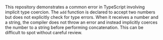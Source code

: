 This repository demonstrates a common error in TypeScript involving implicit type coercion. The `add` function is declared to accept two numbers but does not explicitly check for type errors.  When it receives a number and a string, the compiler does not throw an error and instead implicitly coerces the number to a string before performing concatenation. This can be difficult to spot without careful review.
